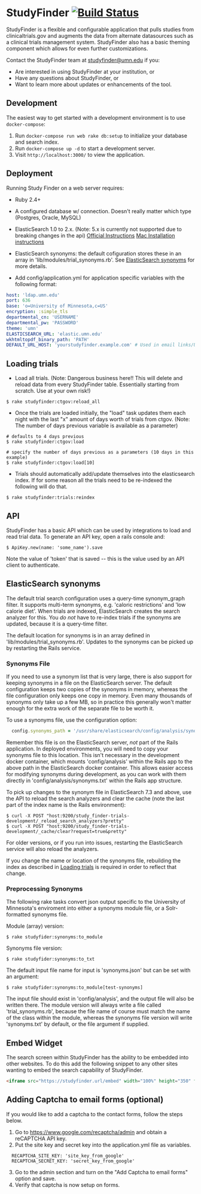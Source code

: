 # StudyFinder [![Build Status](https://github.com/ahcis-rds/study_finder/actions/workflows/ci.yml/badge.svg?branch=master)](https://github.com/ahcis-rds/study_finder/actions/workflows/ci.yml?query=branch%3Amaster)

StudyFinder is a flexible and configurable application that pulls studies from
clinicaltrials.gov and augments the data from alternate datasources such as a
clinical trials management system. StudyFinder also has a basic theming
component which allows for even further customizations.

Contact the StudyFinder team at studyfinder@umn.edu if you:
- Are interested in using StudyFinder at your institution, or
- Have any questions about StudyFinder, or
- Want to learn more about updates or enhancements of the tool.

## Development

The easiest way to get started with a development environment is to use `docker-compose`:

1. Run `docker-compose run web rake db:setup` to initialize your
database and search index.
1. Run `docker-compose up -d` to start a development server.
1. Visit `http://localhost:3000/` to view the application.

## Deployment

Running Study Finder on a web server requires:

- Ruby 2.4+
- A configured database w/ connection.  Doesn't really matter which type (Postgres, Oracle, MySQL)
- ElasticSearch 1.0 to 2.x. (Note: 5.x is currently not supported due to breaking changes in the api)
  [Official Instructions](https://www.elastic.co/guide/en/elasticsearch/guide/current/_installing_elasticsearch.html)
  [Mac Installation instructions](http://red-badger.com/blog/2013/11/08/getting-started-with-elasticsearch/)
- ElasticSearch synonyms: the default cofiguration stores these in an array in 'lib/modules/trial_synonyms.rb'. See [ElasticSearch synonyms](#elasticsearch-synonyms) for more details.

- Add config/application.yml for application specific variables with the following format:

```yaml
host: 'ldap.umn.edu'
port: 636
base: 'o=University of Minnesota,c=US'
encryption: :simple_tls
departmental_cn: 'USERNAME'
departmental_pw: 'PASSWORD'
theme: 'umn'
ELASTICSEARCH_URL: 'elastic.umn.edu'
wkhtmltopdf_binary_path: 'PATH'
DEFAULT_URL_HOST: 'yourstudyfinder.example.com' # Used in email links/URLs

```

## Loading trials

- Load all trials.  (Note: Dangerous business here!!  This will delete and reload data from every StudyFinder table.  Essentially starting from scratch. Use at your own risk!)

```
$ rake studyfinder:ctgov:reload_all
```

- Once the trials are loaded initially, the "load" task updates them each night with the last "x" amount of days worth of trials from ctgov.  (Note: The number of days previous variable is available as a parameter)

```
# defaults to 4 days previous
$ rake studyfinder:ctgov:load

# specify the number of days previous as a parameters (10 days in this example)
$ rake studyfinder:ctgov:load[10]
```

- Trials should automatically add/update themselves into the elasticsearch index.  If for some reason all the trials need to be re-indexed the following will do that.

```
$ rake studyfinder:trials:reindex
```

## API

StudyFinder has a basic API which can be used by integrations to load and read trial data. To generate an API key, open a rails console and:

```
$ ApiKey.new(name: 'some_name').save
```

Note the value of 'token' that is saved -- this is the value used by an API client to authenticate. 

## ElasticSearch synonyms

The default trial search configuration uses a query-time synonym_graph filter. It supports multi-term synonyms, e.g. 'caloric restrictions' and 'low calorie diet'. When trials are indexed, ElasticSearch creates the search analyzer for this. You *do not* have to re-index trials if the synonyms are updated, because it is a query-time filter. 

The default location for synonyms is in an array defined in 'lib/modules/trial_synonyms.rb'. Updates to the synonyms can be picked up by restarting the Rails service. 

### Synonyms File

If you need to use a synonym list that is very large, there is also support for keeping synonyms in a file on the ElasticSearch server. The default configuration keeps two copies of the synonyms in memory, whereas the file configuration only keeps one copy in memory. Even many thousands of synonyms only take up a few MB, so in practice this generally won't matter enough for the extra work of the separate file to be worth it. 

To use a synonyms file, use the configuration option:

```ruby
  config.synonyms_path = '/usr/share/elasticsearch/config/analysis/synonyms.txt'
```

Remember this file is on the ElasticSearch server, *not* part of the Rails application. In deployed environments, you will need to copy your synonyms file to this location. This isn't necessary in the development docker container, which mounts 'config/analysis' within the Rails app to the above path in the ElasticSearch docker container. This allows easier access for modifying synonyms during development, as you can work with them directly in 'config/analysis/synonyms.txt' within the Rails app structure.

To pick up changes to the synonym file in ElasticSearch 7.3 and above, use the API to reload the search analyzers and clear the cache (note the last part of the index name is the Rails environment):

```
$ curl -X POST "host:9200/study_finder-trials-development/_reload_search_analyzers?pretty"
$ curl -X POST "host:9200/study_finder-trials-development/_cache/clear?request=true&pretty"
```

For older versions, or if you run into issues, restarting the ElasticSearch service will also reload the analyzers. 

If you change the name or location of the synonyms file, rebuilding the index as described in [Loading trials](#loading-trials) is required in order to reflect that change. 

### Preprocessing Synonyms

The following rake tasks convert json output specific to the University of Minnesota's enviroment into either a synonyms module file, or a Solr-formatted synonyms file.

Module (array) version:
```
$ rake studyfider:synonyms:to_module
```

Synonyms file version:

```
$ rake studyfider:synonyms:to_txt
```

The default input file name for input is 'synonyms.json' but can be set with an argument:

```
$ rake studyfider:synonyms:to_module[test-synonyms]
```

The input file should exist in 'config/analysis', and the output file will also be written there. The module version will always write a file called 'trial_synonyms.rb', because the file name of course must match the name of the class within the module, whereas the synonyms file version will write 'synonyms.txt' by default, or the file argument if supplied.

## Embed Widget

The search screen within StudyFinder has the ability to be embedded into other websites. To do this add the following snippet to any other sites wanting to embed the search capability of StudyFinder.

```html
<iframe src="https://studyfinder.url/embed" width="100%" height="350" frameborder="0"></iframe>
```

## Adding Captcha to email forms (optional)

If you would like to add a captcha to the contact forms, follow the steps below.

1. Go to https://www.google.com/recaptcha/admin and obtain a reCAPTCHA API key.
2. Put the site key and secret key into the application.yml file as variables.
```
  RECAPTCHA_SITE_KEY: 'site_key_from_google'
  RECAPTCHA_SECRET_KEY: 'secret_key_from_google'
```
3. Go to the admin section and turn on the "Add Captcha to email forms" option and save.
4. Verify that captcha is now setup on forms.
